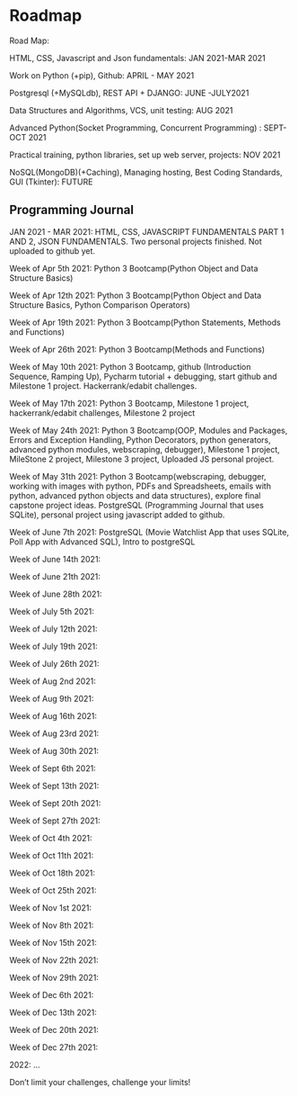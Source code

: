 # Roadmap

Road Map:

HTML, CSS, Javascript and Json fundamentals: JAN 2021-MAR 2021

Work on Python (+pip), Github: APRIL - MAY 2021

Postgresql (+MySQLdb), REST API + DJANGO: JUNE -JULY2021

Data Structures and Algorithms, VCS, unit testing: AUG 2021

Advanced Python(Socket Programming, Concurrent Programming) : SEPT-OCT 2021 

Practical training, python libraries, set up web server, projects: NOV 2021

NoSQL(MongoDB)(+Caching), Managing hosting, Best Coding Standards, GUI (Tkinter): FUTURE


## Programming Journal

JAN 2021 - MAR 2021: HTML, CSS, JAVASCRIPT FUNDAMENTALS PART 1 AND 2, JSON FUNDAMENTALS. Two personal projects finished. Not uploaded to github yet.

Week of Apr 5th 2021: Python 3 Bootcamp(Python Object and Data Structure Basics)

Week of Apr 12th 2021: Python 3 Bootcamp(Python Object and Data Structure Basics, Python Comparison Operators)

Week of Apr 19th 2021: Python 3 Bootcamp(Python Statements, Methods and Functions)

Week of Apr 26th 2021: Python 3 Bootcamp(Methods and Functions)


Week of May 10th 2021: Python 3 Bootcamp, github (Introduction Sequence, Ramping Up), Pycharm tutorial + debugging, start github and Milestone 1 project. Hackerrank/edabit challenges.

Week of May 17th 2021: Python 3 Bootcamp, Milestone 1 project, hackerrank/edabit challenges, Milestone 2 project

Week of May 24th 2021: Python 3 Bootcamp(OOP, Modules and Packages, Errors and Exception Handling, Python Decorators, python generators, advanced python modules, webscraping, debugger), Milestone 1 project, MileStone 2 project, Milestone 3 project, Uploaded JS personal project.

Week of May 31th 2021: Python 3 Bootcamp(webscraping, debugger, working with images with python, PDFs and Spreadsheets, emails with python, advanced python objects and data structures), explore final capstone project ideas. PostgreSQL (Programming Journal that uses SQLite), personal project using javascript added to github.

Week of June 7th 2021: PostgreSQL (Movie Watchlist App that uses SQLite, Poll App with Advanced SQL), Intro to postgreSQL

Week of June 14th 2021: 

Week of June 21th 2021: 

Week of June 28th 2021: 



Week of July 5th 2021: 

Week of July 12th 2021: 

Week of July 19th 2021: 

Week of July 26th 2021: 



Week of Aug 2nd 2021: 

Week of Aug 9th 2021: 

Week of Aug 16th 2021: 

Week of Aug 23rd 2021:

Week of Aug 30th 2021: 



Week of Sept 6th 2021: 

Week of Sept 13th 2021: 

Week of Sept 20th 2021: 

Week of Sept 27th 2021: 



Week of Oct 4th 2021: 

Week of Oct 11th 2021: 

Week of Oct 18th 2021: 

Week of Oct 25th 2021: 



Week of Nov 1st 2021: 

Week of Nov 8th 2021: 

Week of Nov 15th 2021: 

Week of Nov 22th 2021:

Week of Nov 29th 2021:



Week of Dec 6th 2021: 

Week of Dec 13th 2021: 

Week of Dec 20th 2021: 

Week of Dec 27th 2021: 



2022: ...





Don’t limit your challenges, challenge your limits!











